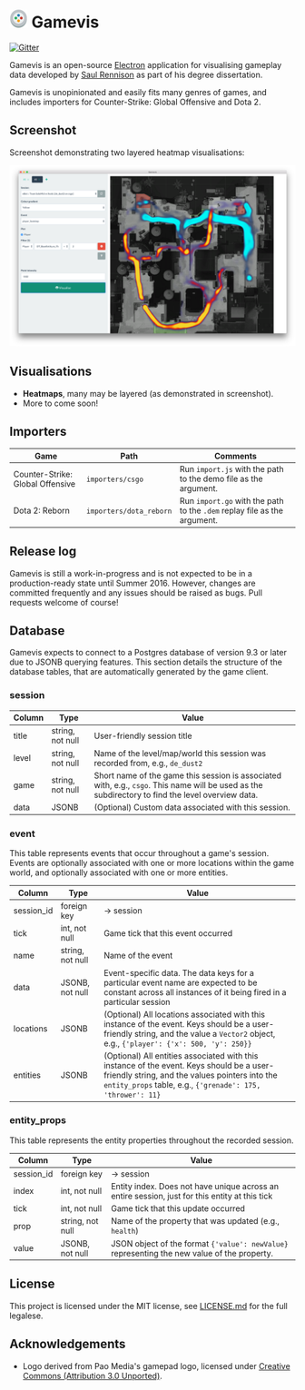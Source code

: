 # <img src="logo.png" width="32"> Gamevis

[![Gitter](https://badges.gitter.im/saul/gamevis.svg)](https://gitter.im/saul/gamevis?utm_source=badge&utm_medium=badge&utm_campaign=pr-badge&utm_content=badge)

Gamevis is an open-source [Electron](http://electron.atom.io/) application for visualising gameplay data developed by [Saul Rennison](http://saul.re) as part of his degree dissertation.

Gamevis is unopinionated and easily fits many genres of games, and includes importers for Counter-Strike: Global Offensive and Dota 2.

## Screenshot

Screenshot demonstrating two layered heatmap visualisations:

<img src="screenshot.png" width="1024">

## Visualisations

* **Heatmaps**, many may be layered (as demonstrated in screenshot).
* More to come soon!

## Importers

Game | Path | Comments
-----|------|----------
Counter-Strike: Global Offensive | `importers/csgo` | Run `import.js` with the path to the demo file as the argument.
Dota 2: Reborn | `importers/dota_reborn` | Run `import.go` with the path to the `.dem` replay file as the argument.

## Release log

Gamevis is still a work-in-progress and is not expected to be in a production-ready state until Summer 2016. However, changes are committed frequently and any issues should be raised as bugs. Pull requests welcome of course!

## Database

Gamevis expects to connect to a Postgres database of version 9.3 or later due to JSONB querying features. This section details the structure of the database tables, that are automatically generated by the game client.

### session

Column | Type | Value
-------|------|-------
title | string, not null | User-friendly session title
level | string, not null | Name of the level/map/world this session was recorded from, e.g., `de_dust2`
game | string, not null | Short name of the game this session is associated with, e.g., `csgo`. This name will be used as the subdirectory to find the level overview data.
data | JSONB | (Optional) Custom data associated with this session.

### event

This table represents events that occur throughout a game's session. Events are optionally associated with one or more locations within the game world, and optionally associated with one or more entities.

Column | Type | Value
-------|------|-------
session_id | foreign key | → session
tick | int, not null | Game tick that this event occurred
name | string, not null | Name of the event
data | JSONB, not null | Event-specific data. The data keys for a particular event name are expected to be constant across all instances of it being fired in a particular session
locations | JSONB | (Optional) All locations associated with this instance of the event. Keys should be a user-friendly string, and the value a `Vector2` object, e.g., `{'player': {'x': 500, 'y': 250}}`
entities | JSONB | (Optional) All entities associated with this instance of the event. Keys should be a user-friendly string, and the values pointers into the `entity_props` table, e.g., `{'grenade': 175, 'thrower': 11}`

### entity_props

This table represents the entity properties throughout the recorded session.

Column | Type | Value
-------|------|-------
session_id | foreign key | → session
index | int, not null | Entity index. Does not have unique across an entire session, just for this entity at this tick
tick | int, not null | Game tick that this update occurred
prop | string, not null | Name of the property that was updated (e.g., `health`)
value | JSONB, not null | JSON object of the format `{'value': newValue}` representing the new value of the property.

## License

This project is licensed under the MIT license, see [LICENSE.md](LICENSE.md) for the full legalese.

## Acknowledgements

* Logo derived from Pao Media's gamepad logo, licensed under [Creative Commons (Attribution 3.0 Unported)](https://creativecommons.org/licenses/by/3.0/).